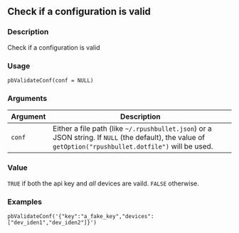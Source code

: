 ## Check if a configuration is valid

### Description

Check if a configuration is valid

### Usage

    pbValidateConf(conf = NULL)

### Arguments

| Argument | Description                                                                                                                                              |
|----------|----------------------------------------------------------------------------------------------------------------------------------------------------------|
| `conf`   | Either a file path (like `~/.rpushbullet.json`) or a JSON string. If `NULL` (the default), the value of `getOption("rpushbullet.dotfile")` will be used. |

### Value

`TRUE` if both the api key and *all* devices are vaild. `FALSE`
otherwise.

### Examples

    pbValidateConf('{"key":"a_fake_key","devices":["dev_iden1","dev_iden2"]}')
